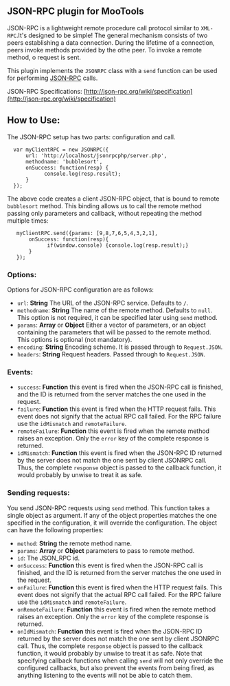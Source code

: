 JSON-RPC plugin for MooTools
-----------------------------

JSON-RPC is a lightweight remote procedure call protocol similar to ``XML-RPC``.It's designed to be simple!
The general mechanism consists of two peers establishing a data connection. During the lifetime of a connection, peers invoke methods provided by the othe peer. To invoke a remote method, o request is sent.

This plugin implements the ``JSONRPC`` class with a ``send`` function can be used for performing [JSON-RPC](http://json-rpc.org/) calls.

JSON-RPC Specifications: [http://json-rpc.org/wiki/specification](http://json-rpc.org/wiki/specification)


## How to Use:
 
The JSON-RPC setup has two parts: configuration and call.

      var myClientRPC = new JSONRPC({
          url: 'http://localhost/jsonrpcphp/server.php',
          methodname: 'bubblesort',
          onSuccess: function(resp) {
                console.log(resp.result);
          }   
      });

The above code creates a client JSON-RPC object, that is bound to remote ``bubblesort`` method. This binding allows us to call the remote method passing only parameters and callback, without repeating the method multiple times:

       myClientRPC.send({params: [9,8,7,6,5,4,3,2,1], 
           onSuccess: function(resp){
                 if(window.console) {console.log(resp.result);}
           }
       }); 

### Options:

Options for JSON-RPC configuration are as follows:

* ``url``: __String__ The URL of the JSON-RPC service. Defaults to ``/``.
* ``methodname``: __String__ The name of the remote method. Defaults to ``null``. This option is not required, it can be specified later using ``send`` method.
* ``params``: __Array__ or __Object__ Either a vector of parameters, or an object containing the parameters that will be passed to the remote method. This options is optional (not mandatory).
* ``encoding``: __String__ Encoding scheme. It is passed through to ``Request.JSON``. 
* ``headers``: __String__ Request headers. Passed through to ``Request.JSON``.

### Events:

* ``success``: __Function__ this event is fired when the JSON-RPC call is finished, and the ID is returned from the server matches the one used in the request.
* ``failure``: __Function__ this event is fired when the HTTP request fails. This event does not signify that the actual RPC call failed. For the RPC failure use the ``idMismatch`` and ``remoteFailure``.
* ``remoteFailure``: __Function__ this event is fired when the remote method raises an exception. Only the ``error`` key of the complete response  is returned.
* ``idMismatch``: __Function__ this event is fired when the JSON-RPC ID returned by the server does not match the one sent by client JSONRPC call. Thus, the complete ``response`` object is passed to the callback function, it would probably by unwise to treat it as safe.


### Sending requests:

You send JSON-RPC requests using ``send`` method. This function takes a single object as argument. If any of the object properties matches the one specified in the configuration, it will override the 
configuration. The object can have the following properties:

* ``method``: __String__ the remote method name.
* ``params``: __Array__ or __Object__ parameters to pass to remote method.
* ``id``: The JSON_RPC id.
* ``onSuccess``: __Function__ this event is fired when the JSON-RPC call is finished, and the ID is returned from the server matches the one used in the request.
* ``onFailure``: __Function__ this event is fired when the HTTP request fails. This event does not signify that the actual RPC call failed. For the RPC failure use the ``idMismatch`` and ``remoteFailure``.
* ``onRemoteFailure``: __Function__ this event is fired when the remote method raises an exception. Only the ``error`` key of the complete response  is returned.
* ``onIdMismatch``: __Function__ this event is fired when the JSON-RPC ID returned by the server does not match the one sent by client JSONRPC call. Thus, the complete ``response`` object is passed to the callback function, it would probably by unwise to treat it as safe.
Note that specifying callback functions when calling ``send`` will not only override the configured callbacks, but also prevent the events from being fired, as anything listening to the events will not be able to catch them.
